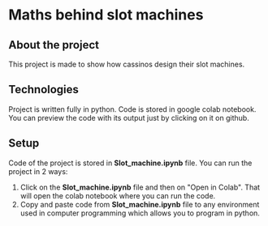 # Maths behind slot machines

## About the project
This project is made to show how cassinos design their slot machines. 
	
## Technologies
Project is written fully in python. Code is stored in google colab notebook. 
You can preview the code with its output just by clicking on it on github.
	
## Setup
Code of the project is stored in **Slot_machine.ipynb** file.
You can run the project in 2 ways:
1) Click on the **Slot_machine.ipynb** file and then on "Open in Colab". That will open the colab notebook where you can run the code.
2) Copy and paste code from **Slot_machine.ipynb** file to any environment used in computer programming which allows you to program in python.
